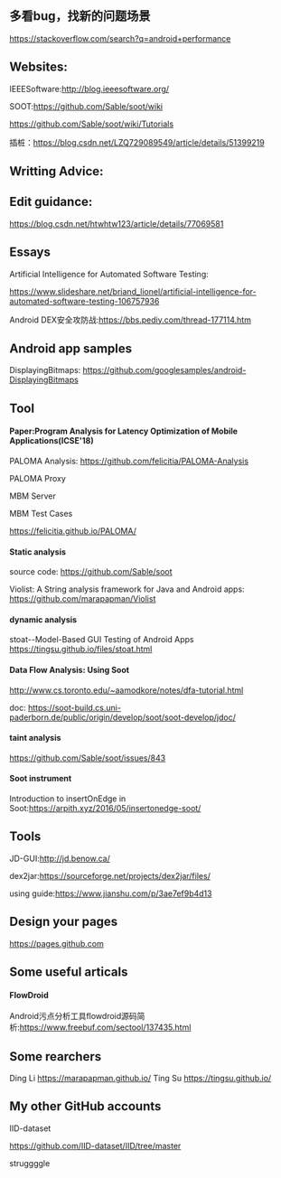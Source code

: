 ## 多看bug，找新的问题场景
https://stackoverflow.com/search?q=android+performance

## Websites:

IEEESoftware:http://blog.ieeesoftware.org/

SOOT:https://github.com/Sable/soot/wiki

https://github.com/Sable/soot/wiki/Tutorials

插桩：https://blog.csdn.net/LZQ729089549/article/details/51399219

## Writting Advice:

## Edit guidance:

https://blog.csdn.net/htwhtw123/article/details/77069581

## Essays
Artificial Intelligence for Automated Software Testing:

https://www.slideshare.net/briand_lionel/artificial-intelligence-for-automated-software-testing-106757936

Android DEX安全攻防战:https://bbs.pediy.com/thread-177114.htm

## Android app samples
DisplayingBitmaps: https://github.com/googlesamples/android-DisplayingBitmaps
## Tool
#### Paper:Program Analysis for Latency Optimization of Mobile Applications(ICSE'18)

PALOMA Analysis: https://github.com/felicitia/PALOMA-Analysis

PALOMA Proxy

MBM Server

MBM Test Cases

https://felicitia.github.io/PALOMA/

#### Static analysis
source code: https://github.com/Sable/soot

Violist: A String analysis framework for Java and Android apps:   https://github.com/marapapman/Violist

#### dynamic analysis
stoat--Model-Based GUI Testing of Android Apps  https://tingsu.github.io/files/stoat.html


#### Data Flow Analysis: Using Soot
http://www.cs.toronto.edu/~aamodkore/notes/dfa-tutorial.html

doc: https://soot-build.cs.uni-paderborn.de/public/origin/develop/soot/soot-develop/jdoc/

#### taint analysis
https://github.com/Sable/soot/issues/843

#### Soot instrument
Introduction to insertOnEdge in Soot:https://arpith.xyz/2016/05/insertonedge-soot/


## Tools
JD-GUI:http://jd.benow.ca/

dex2jar:https://sourceforge.net/projects/dex2jar/files/

using guide:https://www.jianshu.com/p/3ae7ef9b4d13

## Design your pages

https://pages.github.com

## Some useful articals
#### FlowDroid
Android污点分析工具flowdroid源码简析:https://www.freebuf.com/sectool/137435.html

## Some rearchers
Ding Li      https://marapapman.github.io/
Ting Su      https://tingsu.github.io/

## My other GitHub accounts
IID-dataset

https://github.com/IID-dataset/IID/tree/master

struggggle
